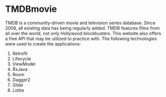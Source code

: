 # TMDBmovie
TMDB is a community-driven movie and television series database. Since 2008, all existing data has being regularly added. TMDB features films from all over the world, not only Hollywood blockbusters. This website also offers a free API that may be utilized to practice with. The following technologies were used to create the applications:
1. Retrofit
2. Lifecycle
3. ViewModel
4. RxJava
5. Room
6. Dagger2
7. Glide
8. Lottie
